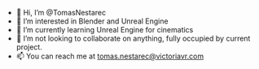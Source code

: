 - 👋 Hi, I’m @TomasNestarec
- 👀 I’m interested in Blender and Unreal Engine
- 🌱 I’m currently learning Unreal Engine for cinematics
- 💞️ I’m not looking to collaborate on anything, fully occupied by current project.
- 📫 You can reach me at tomas.nestarec@victoriavr.com

<!---
TomasNestarec/TomasNestarec is a ✨ special ✨ repository because its `README.md` (this file) appears on your GitHub profile.
You can click the Preview link to take a look at your changes.
--->
